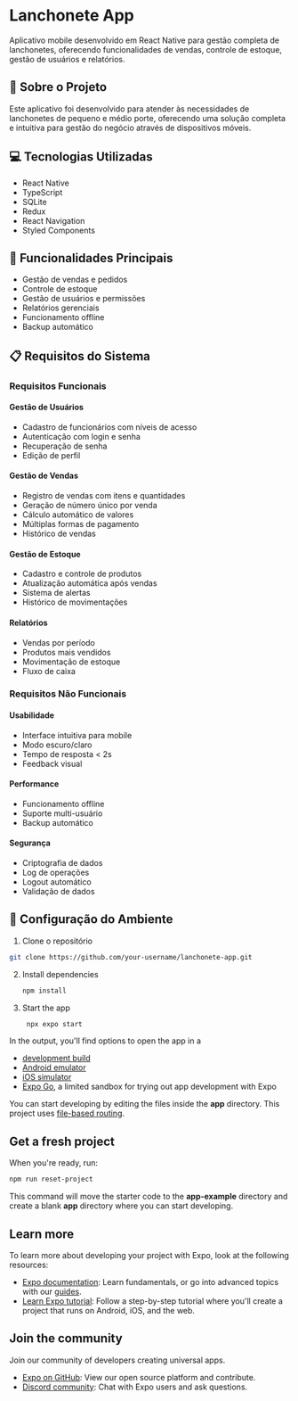 # Lanchonete App

Aplicativo mobile desenvolvido em React Native para gestão completa de lanchonetes, oferecendo funcionalidades de vendas, controle de estoque, gestão de usuários e relatórios.

## 🚀 Sobre o Projeto

Este aplicativo foi desenvolvido para atender às necessidades de lanchonetes de pequeno e médio porte, oferecendo uma solução completa e intuitiva para gestão do negócio através de dispositivos móveis.

## 💻 Tecnologias Utilizadas

- React Native
- TypeScript
- SQLite
- Redux
- React Navigation
- Styled Components

## 📱 Funcionalidades Principais

- Gestão de vendas e pedidos
- Controle de estoque
- Gestão de usuários e permissões
- Relatórios gerenciais
- Funcionamento offline
- Backup automático

## 📋 Requisitos do Sistema

### Requisitos Funcionais

#### Gestão de Usuários
- Cadastro de funcionários com níveis de acesso
- Autenticação com login e senha
- Recuperação de senha
- Edição de perfil

#### Gestão de Vendas
- Registro de vendas com itens e quantidades
- Geração de número único por venda
- Cálculo automático de valores
- Múltiplas formas de pagamento
- Histórico de vendas

#### Gestão de Estoque
- Cadastro e controle de produtos
- Atualização automática após vendas
- Sistema de alertas
- Histórico de movimentações

#### Relatórios
- Vendas por período
- Produtos mais vendidos
- Movimentação de estoque
- Fluxo de caixa

### Requisitos Não Funcionais

#### Usabilidade
- Interface intuitiva para mobile
- Modo escuro/claro
- Tempo de resposta < 2s
- Feedback visual

#### Performance
- Funcionamento offline
- Suporte multi-usuário
- Backup automático

#### Segurança
- Criptografia de dados
- Log de operações
- Logout automático
- Validação de dados

## 🔧 Configuração do Ambiente

1. Clone o repositório

```bash
git clone https://github.com/your-username/lanchonete-app.git
```

2. Install dependencies

   ```bash
   npm install
   ```

3. Start the app

   ```bash
    npx expo start
   ```

In the output, you'll find options to open the app in a

- [development build](https://docs.expo.dev/develop/development-builds/introduction/)
- [Android emulator](https://docs.expo.dev/workflow/android-studio-emulator/)
- [iOS simulator](https://docs.expo.dev/workflow/ios-simulator/)
- [Expo Go](https://expo.dev/go), a limited sandbox for trying out app development with Expo

You can start developing by editing the files inside the **app** directory. This project uses [file-based routing](https://docs.expo.dev/router/introduction).

## Get a fresh project

When you're ready, run:

```bash
npm run reset-project
```

This command will move the starter code to the **app-example** directory and create a blank **app** directory where you can start developing.

## Learn more

To learn more about developing your project with Expo, look at the following resources:

- [Expo documentation](https://docs.expo.dev/): Learn fundamentals, or go into advanced topics with our [guides](https://docs.expo.dev/guides).
- [Learn Expo tutorial](https://docs.expo.dev/tutorial/introduction/): Follow a step-by-step tutorial where you'll create a project that runs on Android, iOS, and the web.

## Join the community

Join our community of developers creating universal apps.

- [Expo on GitHub](https://github.com/expo/expo): View our open source platform and contribute.
- [Discord community](https://chat.expo.dev): Chat with Expo users and ask questions.
